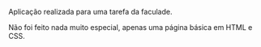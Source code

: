 Aplicação realizada para uma tarefa da faculade.

Não foi feito nada muito especial, apenas uma página básica em HTML e CSS.
